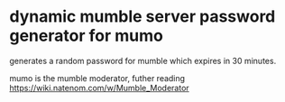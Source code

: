 # dynamic mumble server password generator for mumo

generates a random password for mumble which expires in 30 minutes.  

mumo is the mumble moderator, futher reading  
https://wiki.natenom.com/w/Mumble_Moderator  
